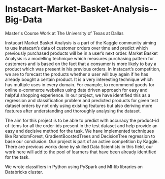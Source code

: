 # Instacart-Market-Basket-Analysis--Big-Data
Master's Course Work at The University of Texas at Dallas

Instacart Market Basket Analysis is a part of the Kaggle community aiming to use Instacart’s data of customer orders over time and predict which previously purchased products will be in a user’s next order. Market Basket Analysis is a modelling technique which measures purchasing pattern for customers and is based on the fact that a consumer is more likely to buy a product which was present in his previous orders. In Instacart’s competition, we are to forecast the products whether a user will buy again if he has already bought a certain product. It is a very interesting technique which has multiple uses in every domain. For example, to recommend goods for online e-commerce websites using data driven approach for easy and helpful shopping experience. In our project, we have identified this as a regression and classification problem and predicted products for given test dataset orders by not only using existing features but also deriving more features after understanding and thoroughly analysing the dataset.

The aim for this project is to be able to predict with accuracy the product-id of items for all the order-ids present in the test dataset and help provide an easy and decisive method for the task. We have implemented techniques like RandomForest, GradientBoostedTrees and DecisionTree regression to base our conclusion. Our project is part of an active competition by Kaggle. There are previous works done by skilled Data Scientists in this field, our work here will add to the pool of learners that have been already identified for the task.

We wrote classifiers in Python using PySpark and Ml-lib libraries on Databricks cluster.
